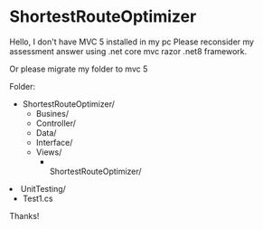 # ShortestRouteOptimizer
<p>
Hello, I don't have MVC 5 installed in my pc
Please reconsider my assessment answer using .net core mvc razor .net8 framework.
</p>

<p>
Or please migrate my folder to mvc 5
</p>
 Folder:
<ul>
 
  <li>
    ShortestRouteOptimizer/
   <ul>
      <li>Busines/</li>
      <li>Controller/</li>
      <li>Data/</li>
      <li>Interface/</li>
      <li>Views/ 
        <ul>
          <li></li>ShortestRouteOptimizer/</ul>
        </ul>
      </li>
   </ul>     
   
      
   </li>
     <li>
      UnitTesting/
        <ul><li>Test1.cs</li></ul>
     </li>
</ul>
        



Thanks!
